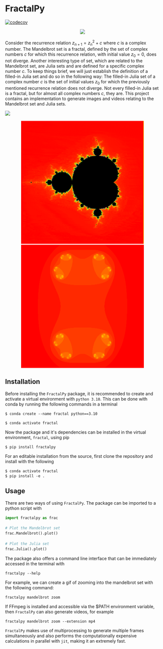 # FractalPy
[![codecov](https://codecov.io/gh/Fergus-OH/FractalPy/branch/numba/graph/badge.svg?token=XWYUNL7XIE)](https://codecov.io/gh/Fergus-OH/FractalPy)
<p align="center">
  <img src= "https://raw.githubusercontent.com/Fergus-OH/mandelbrot-julia-sets/numba/assets/Mandelbrot_4320pts_1000threshold.png" width="800">
</p>

Consider the recurrence relation $z_{n+1} = z_n^2 + c$ where $c$ is a complex number.
The Mandelbrot set is a fractal, defined by the set of complex numbers $c$ for which this recurrence relation, with initial value $z_0 = 0$, does not diverge.
Another interesting type of set, which are related to the Mandelbrot set, are Julia sets and are defined for a specific complex number $c$.
To keep things brief, we will just establish the definition of a filled-in Julia set and do so in the following way:
The filled-in Julia set of a complex number $c$ is the set of initial values $z_0$ for which the previously mentioned recurrence relation does not diverge.
Not every filled-in Julia set is a fractal, but for almost all complex numbers $c$, they are.
This project contains an implementation to generate images and videos relating to the Mandelbrot set and Julia sets.

<img src="https://raw.githubusercontent.com/Fergus-OH/FractalPy/numba/assets/zoom_(-1,186592,-0,1901211)
_1000thresh_360pts_60frames_15fps.gif" width="400">

<p align="center">
  <img src="https://raw.githubusercontent.com/Fergus-OH/FractalPy/numba/assets/zoom_(-1,186592,-0,1901211)_1000thresh_360pts_60frames_15fps-min.gif" width="400">
  <img src="https://raw.githubusercontent.com/Fergus-OH/FractalPy/numba/assets/spin_(-0,79+0,15j)_1000thresh_360pts_110frames_30fps.gif" width="400">
</p>




[//]: # (<img src="https://raw.githubusercontent.com/Fergus-OH/mandelbrot-julia-sets/numba/assets/zoom_&#40;10004407000,-0,7436439059192348,-0,131825896951&#41;_5000thresh_480pts_300frames_30fps.gif" width="500">)
[//]: # (<img src="https://raw.githubusercontent.com/Fergus-OH/mandelbrot-julia-sets/numba/assets/julia_spin2.gif" width="500">)
  


## Installation
Before installing the `FractalPy` package, it is recommended to create and activate a virtual environment with `python 3.10`.
This can be done with conda by running the following commands in a terminal
```
$ conda create --name fractal python==3.10
```

```
$ conda activate fractal
```
Now the package and it's dependencies can be installed in the virtual environment, `fractal`, using pip
```
$ pip install fractalpy
```

For an editable installation from the source, first clone the repository and install with the following
```
$ conda activate fractal
$ pip install -e .
```

## Usage
There are two ways of using `FractalPy`.
The package can be imported to a python script with

```python
import fractalpy as frac

# Plot the Mandelbrot set
frac.Mandelbrot().plot()

# Plot the Julia set
frac.Julia().plot()
```

The package also offers a command line interface that can be immediately accessed in the terminal with
```
fractalpy --help
```

For example, we can create a gif of zooming into the mandelbrot set with the following command:
```
fractalpy mandelbrot zoom
```

If FFmpeg is installed and accessible via the $PATH environment variable, then `FractalPy` can also generate videos, for example
```
fractalpy mandelbrot zoom --extension mp4
```

`FractalPy` makes use of multiprocessing to generate multiple frames simultaneously and also performs the computationally expensive calculations in parallel with `jit`, making it an extremely fast.
<!-- ```
Fractal().
```


A notebook with demos can be found [here](https://nbviewer.org/github/Fergus-OH/mandelbrot-julia-sets/blob/numba/demos.ipynb)

<a href="https://nbviewer.org/github/Fergus-OH/mandelbrot-julia-sets/blob/numba/demos.ipynb"><img src="https://raw.githubusercontent.com/jupyter/design/master/logos/Badges/nbviewer_badge.svg" alt="Render nbviewer" /></a> -->